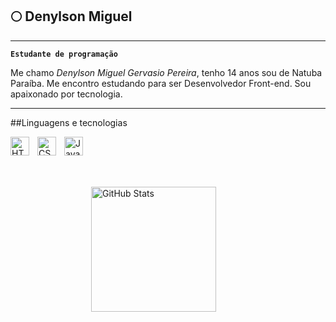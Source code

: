 ## 🌕 Denylson Miguel

---

**`Estudante de programação`**

Me chamo *Denylson Miguel Gervasio Pereira*, tenho 14 anos sou de Natuba Paraíba. Me encontro estudando para ser Desenvolvedor Front-end. Sou apaixonado por tecnologia.

---

##Linguagens e tecnologias

<div>
<img 
    align="left" 
    alt="HTML"
    title="HTML" 
    width="30px" 
    style="padding-right: 10px;" 
    src="https://cdn.jsdelivr.net/gh/devicons/devicon@latest/icons/html5/html5-original.svg" 
/>
<img 
    align="left" 
    alt="CSS" 
    title="CSS"
    width="30px" 
    style="padding-right: 10px;" 
    src="https://cdn.jsdelivr.net/gh/devicons/devicon@latest/icons/css3/css3-original.svg" 
/>
<img 
    align="left" 
    alt="JavaScript" 
    title="JavaScript"
    width="30px" 
    style="padding-right: 10px;" 
    src="https://cdn.jsdelivr.net/gh/devicons/devicon@latest/icons/javascript/javascript-original.svg" 
/>

<p>

<img 
      align="left" 
      alt="GitHub Stats" 
      height="200" 
      style="padding-top: 80px;"
      src="https://github-readme-stats.vercel.app/api/top-langs/?username=DenylsonMiguel&theme=tokyonight&layout=compact&custom_title=Tecnologias&langs_count=3" 
  />

</p>
